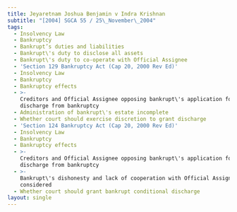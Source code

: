 ```yaml
---
title: Jeyaretnam Joshua Benjamin v Indra Krishnan
subtitle: "[2004] SGCA 55 / 25\_November\_2004"
tags:
  - Insolvency Law
  - Bankruptcy
  - Bankrupt’s duties and liabilities
  - Bankrupt\'s duty to disclose all assets
  - Bankrupt\'s duty to co-operate with Official Assignee
  - 'Section 129 Bankruptcy Act (Cap 20, 2000 Rev Ed)'
  - Insolvency Law
  - Bankruptcy
  - Bankruptcy effects
  - >-
    Creditors and Official Assignee opposing bankrupt\'s application for
    discharge from bankruptcy
  - Administration of bankrupt\'s estate incomplete
  - Whether court should exercise discretion to grant discharge
  - 'Section 124 Bankruptcy Act (Cap 20, 2000 Rev Ed)'
  - Insolvency Law
  - Bankruptcy
  - Bankruptcy effects
  - >-
    Creditors and Official Assignee opposing bankrupt\'s application for
    discharge from bankruptcy
  - >-
    Bankrupt\'s dishonesty and lack of cooperation with Official Assignee
    considered
  - Whether court should grant bankrupt conditional discharge
layout: single
---
```


